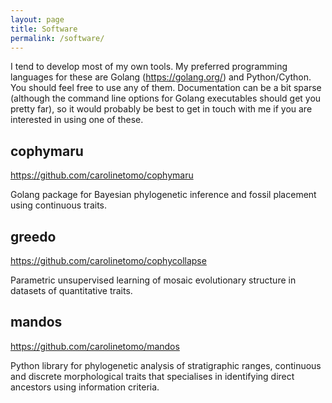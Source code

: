 ```yaml
---
layout: page
title: Software
permalink: /software/
---
```



I tend to develop most of my own tools. My preferred programming languages for these are Golang (https://golang.org/) and Python/Cython. You should feel free to use any of them. Documentation can be a bit sparse (although the command line options for Golang executables should get you pretty far), so it would probably be best to get in touch with me if you are interested in using one of these.

##  cophymaru

https://github.com/carolinetomo/cophymaru

Golang package for Bayesian phylogenetic inference and fossil placement using continuous traits.

##  greedo

https://github.com/carolinetomo/cophycollapse

Parametric unsupervised learning of mosaic evolutionary structure in datasets of quantitative traits.

##  mandos

https://github.com/carolinetomo/mandos

Python library for phylogenetic analysis of stratigraphic ranges, continuous and discrete morphological traits that specialises in identifying direct ancestors using information criteria.
